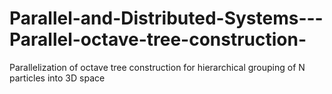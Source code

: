 # Parallel-and-Distributed-Systems---Parallel-octave-tree-construction-
Parallelization of octave tree construction for hierarchical grouping of N particles into 3D space
